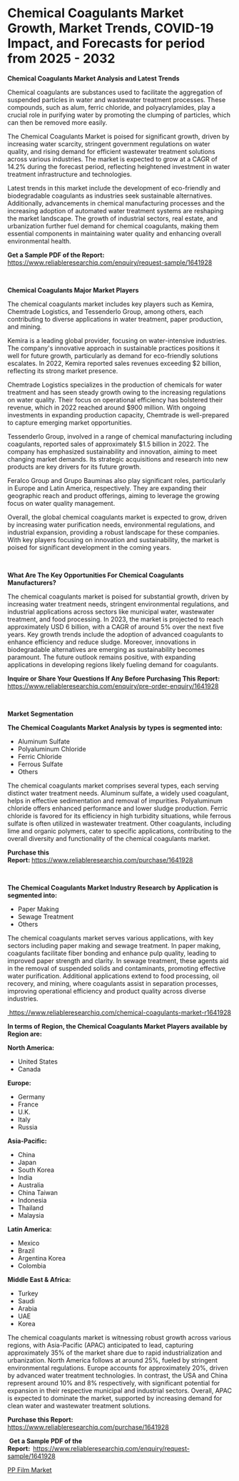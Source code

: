 <p><h1>Chemical Coagulants Market Growth, Market Trends, COVID-19 Impact, and Forecasts for period from 2025 - 2032</h1></p><p><strong>Chemical Coagulants Market Analysis and Latest Trends</strong></p>
<p><p>Chemical coagulants are substances used to facilitate the aggregation of suspended particles in water and wastewater treatment processes. These compounds, such as alum, ferric chloride, and polyacrylamides, play a crucial role in purifying water by promoting the clumping of particles, which can then be removed more easily.</p><p>The Chemical Coagulants Market is poised for significant growth, driven by increasing water scarcity, stringent government regulations on water quality, and rising demand for efficient wastewater treatment solutions across various industries. The market is expected to grow at a CAGR of 14.2% during the forecast period, reflecting heightened investment in water treatment infrastructure and technologies.</p><p>Latest trends in this market include the development of eco-friendly and biodegradable coagulants as industries seek sustainable alternatives. Additionally, advancements in chemical manufacturing processes and the increasing adoption of automated water treatment systems are reshaping the market landscape. The growth of industrial sectors, real estate, and urbanization further fuel demand for chemical coagulants, making them essential components in maintaining water quality and enhancing overall environmental health.</p></p>
<p><strong>Get a Sample PDF of the Report:&nbsp;</strong> <a href="https://www.reliableresearchiq.com/enquiry/request-sample/1641928?utm_campaign=2443&utm_medium=2&utm_source=Github&utm_content=ia&utm_term=02042025&utm_id=chemical-coagulants">https://www.reliableresearchiq.com/enquiry/request-sample/1641928</a></p>
<p>&nbsp;</p>
<p><strong>Chemical Coagulants Major Market Players</strong></p>
<p><p>The chemical coagulants market includes key players such as Kemira, Chemtrade Logistics, and Tessenderlo Group, among others, each contributing to diverse applications in water treatment, paper production, and mining. </p><p>Kemira is a leading global provider, focusing on water-intensive industries. The company's innovative approach in sustainable practices positions it well for future growth, particularly as demand for eco-friendly solutions escalates. In 2022, Kemira reported sales revenues exceeding $2 billion, reflecting its strong market presence.</p><p>Chemtrade Logistics specializes in the production of chemicals for water treatment and has seen steady growth owing to the increasing regulations on water quality. Their focus on operational efficiency has bolstered their revenue, which in 2022 reached around $900 million. With ongoing investments in expanding production capacity, Chemtrade is well-prepared to capture emerging market opportunities.</p><p>Tessenderlo Group, involved in a range of chemical manufacturing including coagulants, reported sales of approximately $1.5 billion in 2022. The company has emphasized sustainability and innovation, aiming to meet changing market demands. Its strategic acquisitions and research into new products are key drivers for its future growth.</p><p>Feralco Group and Grupo Bauminas also play significant roles, particularly in Europe and Latin America, respectively. They are expanding their geographic reach and product offerings, aiming to leverage the growing focus on water quality management.</p><p>Overall, the global chemical coagulants market is expected to grow, driven by increasing water purification needs, environmental regulations, and industrial expansion, providing a robust landscape for these companies. With key players focusing on innovation and sustainability, the market is poised for significant development in the coming years.</p></p>
<p>&nbsp;</p>
<p><strong>What Are The Key Opportunities For Chemical Coagulants Manufacturers?</strong></p>
<p><p>The chemical coagulants market is poised for substantial growth, driven by increasing water treatment needs, stringent environmental regulations, and industrial applications across sectors like municipal water, wastewater treatment, and food processing. In 2023, the market is projected to reach approximately USD 6 billion, with a CAGR of around 5% over the next five years. Key growth trends include the adoption of advanced coagulants to enhance efficiency and reduce sludge. Moreover, innovations in biodegradable alternatives are emerging as sustainability becomes paramount. The future outlook remains positive, with expanding applications in developing regions likely fueling demand for coagulants.</p></p>
<p><strong>Inquire or Share Your Questions If Any Before Purchasing This Report:</strong> <a href="https://www.reliableresearchiq.com/enquiry/pre-order-enquiry/1641928?utm_campaign=2443&utm_medium=2&utm_source=Github&utm_content=ia&utm_term=02042025&utm_id=chemical-coagulants">https://www.reliableresearchiq.com/enquiry/pre-order-enquiry/1641928</a></p>
<p>&nbsp;</p>
<p><strong>Market Segmentation</strong></p>
<p><strong>The Chemical Coagulants Market Analysis by types is segmented into:</strong></p>
<p><ul><li>Aluminum Sulfate</li><li>Polyaluminum Chloride</li><li>Ferric Chloride</li><li>Ferrous Sulfate</li><li>Others</li></ul></p>
<p><p>The chemical coagulants market comprises several types, each serving distinct water treatment needs. Aluminum sulfate, a widely used coagulant, helps in effective sedimentation and removal of impurities. Polyaluminum chloride offers enhanced performance and lower sludge production. Ferric chloride is favored for its efficiency in high turbidity situations, while ferrous sulfate is often utilized in wastewater treatment. Other coagulants, including lime and organic polymers, cater to specific applications, contributing to the overall diversity and functionality of the chemical coagulants market.</p></p>
<p><strong>Purchase this Report:&nbsp;</strong><a href="https://www.reliableresearchiq.com/purchase/1641928?utm_campaign=2443&utm_medium=2&utm_source=Github&utm_content=ia&utm_term=02042025&utm_id=chemical-coagulants">https://www.reliableresearchiq.com/purchase/1641928</a></p>
<p>&nbsp;</p>
<p><strong>The Chemical Coagulants Market Industry Research by Application is segmented into:</strong></p>
<p><ul><li>Paper Making</li><li>Sewage Treatment</li><li>Others</li></ul></p>
<p><p>The chemical coagulants market serves various applications, with key sectors including paper making and sewage treatment. In paper making, coagulants facilitate fiber bonding and enhance pulp quality, leading to improved paper strength and clarity. In sewage treatment, these agents aid in the removal of suspended solids and contaminants, promoting effective water purification. Additional applications extend to food processing, oil recovery, and mining, where coagulants assist in separation processes, improving operational efficiency and product quality across diverse industries.</p></p>
<p><a href="https://www.reliableresearchiq.com/chemical-coagulants-market-r1641928?utm_campaign=2443&utm_medium=2&utm_source=Github&utm_content=ia&utm_term=02042025&utm_id=chemical-coagulants">&nbsp;https://www.reliableresearchiq.com/chemical-coagulants-market-r1641928</a></p>
<p><strong>In terms of Region, the Chemical Coagulants Market Players available by Region are:</strong></p>
<p>
    <p> <strong> North America: </strong>
        <ul>
            <li>United States</li>
            <li>Canada</li>
        </ul>
        </p> 
    <p> <strong> Europe: </strong>
        <ul>
            <li>Germany</li>
            <li>France</li>
            <li>U.K.</li>
            <li>Italy</li>
            <li>Russia</li>
        </ul>
        </p> 
    <p> <strong> Asia-Pacific: </strong>
        <ul>
            <li>China</li>
            <li>Japan</li>
            <li>South Korea</li>
            <li>India</li>
            <li>Australia</li>
            <li>China Taiwan</li>
            <li>Indonesia</li>
            <li>Thailand</li>
            <li>Malaysia</li>
        </ul>
        </p> 
    <p> <strong> Latin America: </strong>
        <ul>
            <li>Mexico</li>
            <li>Brazil</li>
            <li>Argentina Korea</li>
            <li>Colombia</li>
        </ul>
        </p> 
    <p> <strong> Middle East & Africa: </strong>
        <ul>
            <li>Turkey</li>
            <li>Saudi</li>
            <li>Arabia</li>
            <li>UAE</li>
            <li>Korea</li>
        </ul>
    </p>
    </p>
<p><p>The chemical coagulants market is witnessing robust growth across various regions, with Asia-Pacific (APAC) anticipated to lead, capturing approximately 35% of the market share due to rapid industrialization and urbanization. North America follows at around 25%, fueled by stringent environmental regulations. Europe accounts for approximately 20%, driven by advanced water treatment technologies. In contrast, the USA and China represent around 10% and 8% respectively, with significant potential for expansion in their respective municipal and industrial sectors. Overall, APAC is expected to dominate the market, supported by increasing demand for clean water and wastewater treatment solutions.</p></p>
<p><strong>Purchase this Report: </strong><a href="https://www.reliableresearchiq.com/purchase/1641928?utm_campaign=2443&utm_medium=2&utm_source=Github&utm_content=ia&utm_term=02042025&utm_id=chemical-coagulants">https://www.reliableresearchiq.com/purchase/1641928</a></p>
<p>&nbsp;<strong>Get a Sample PDF of the Report:&nbsp;&nbsp;</strong><a href="https://www.reliableresearchiq.com/enquiry/request-sample/1641928?utm_campaign=2443&utm_medium=2&utm_source=Github&utm_content=ia&utm_term=02042025&utm_id=chemical-coagulants">https://www.reliableresearchiq.com/enquiry/request-sample/1641928</a></p>
<p><strong></strong></p>
<p><p><a href="https://github.com/comasnickie/Market-Research-Report-List-1/blob/main/pp-film-market.md?utm_campaign=2443&utm_medium=2&utm_source=Github&utm_content=ia&utm_term=02042025&utm_id=chemical-coagulants">PP Film Market</a></p></p>